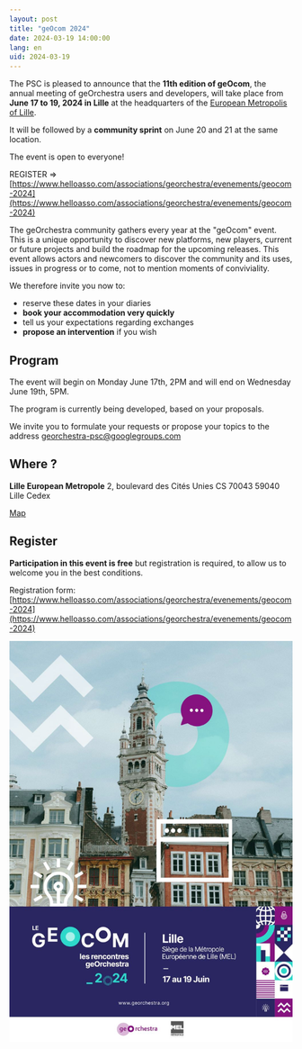 ```yaml
---
layout: post
title: "geOcom 2024"
date: 2024-03-19 14:00:00
lang: en
uid: 2024-03-19
---
```


The PSC is pleased to announce that the **11th edition of geOcom**, the annual meeting of geOrchestra users and developers, will take place from **June 17 to 19, 2024 in Lille** at the headquarters of the [European Metropolis of Lille](https://www.lillemetropole.fr/).

It will be followed by a **community sprint** on June 20 and 21 at the same location.

The event is open to everyone!

REGISTER => [https://www.helloasso.com/associations/georchestra/evenements/geocom-2024](https://www.helloasso.com/associations/georchestra/evenements/geocom-2024)

<!--more-->


The geOrchestra community gathers every year at the "geOcom" event. This is a unique opportunity to discover new platforms, new players, current or future projects and build the roadmap for the upcoming releases. This event allows actors and newcomers to discover the community and its uses, issues in progress or to come, not to mention moments of conviviality.


We therefore invite you now to:

  * reserve these dates in your diaries
  * **book your accommodation very quickly**
  * tell us your expectations regarding exchanges
  * **propose an intervention** if you wish


<!--more-->

## Program

The event will begin on Monday June 17th, 2PM and will end on Wednesday June 19th, 5PM.

The program is currently being developed, based on your proposals.

We invite you to formulate your requests or propose your topics to the address georchestra-psc@googlegroups.com


## Where ?

**Lille European Metropole**
2, boulevard des Cités Unies
CS 70043
59040 Lille Cedex 

[Map](https://www.openstreetmap.org/#map=18/50.63103/3.07806)


## Register


**Participation in this event is free** but registration is required, to allow us to welcome you in the best conditions.

Registration form: [https://www.helloasso.com/associations/georchestra/evenements/geocom-2024](https://www.helloasso.com/associations/georchestra/evenements/geocom-2024)


![Affiche geOcom 2024](/public/geocom2024/geocom2024_affiche_small.jpg)
